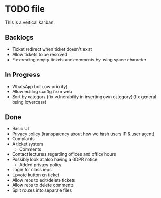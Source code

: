 # TODO file

This is a vertical kanban.


## Backlogs

- Ticket redirect when ticket doesn't exist
- Allow tickets to be resolved
- Fix creating empty tickets and comments by using space character

## In Progress

- WhatsApp bot (low priority)
- Allow editing config from web
- Sort by category (fix vulnerability in inserting own category) (fix general being lowercase)

## Done

- Basic UI
- Privacy policy (transparency about how we hash users IP & user agent)
- Complaints
- A ticket system
	- Comments
- Contact lecturers regarding offices and office hours
- Possibly look at also having a GDPR notice
	- Added privacy policy
- Login for class reps
- Upvote button on ticket
- Allow reps to edit/delete tickets
- Allow reps to delete comments
- Split routes into separate files
